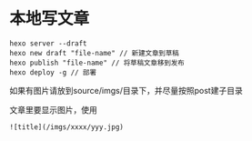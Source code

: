 # 本地写文章
```
hexo server --draft
hexo new draft "file-name" // 新建文章到草稿
hexo publish "file-name" // 将草稿文章移到发布 
hexo deploy -g // 部署
```

如果有图片请放到source/imgs/目录下，并尽量按照post建子目录

文章里要显示图片，使用
```
![title](/imgs/xxxx/yyy.jpg)
```